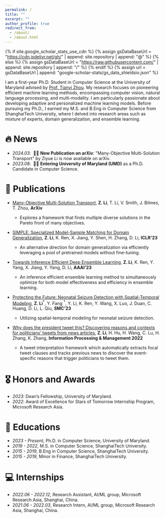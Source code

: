 ```yaml
---
permalink: /
title: ""
excerpt: ""
author_profile: true
redirect_from: 
  - /about/
  - /about.html
---
```


{% if site.google_scholar_stats_use_cdn %}
{% assign gsDataBaseUrl = "https://cdn.jsdelivr.net/gh/" | append: site.repository | append: "@" %}
{% else %}
{% assign gsDataBaseUrl = "https://raw.githubusercontent.com/" | append: site.repository | append: "/" %}
{% endif %}
{% assign url = gsDataBaseUrl | append: "google-scholar-stats/gs_data_shieldsio.json" %}

<span class='anchor' id='about-me'></span>

I am a first-year Ph.D. Student in Computer Science at the University of Maryland advised by [Prof. Tianyi Zhou](https://tianyizhou.github.io/cv/). My research focuses on pioneering efficient machine learning methods, encompassing computer vision, natural language processing, and multi-modality. I am particularly passionate about developing adaptive and personalized machine learning models. Before pursuing my Ph.D., I earned my M.S. and B.Eng in Computer Science from ShanghaiTech University, where I delved into research areas such as mixture of experts, domain generalization, and ensemble learning. 


# 🔥 News
- *2024.03*: &nbsp;🎉🎉 **New Publication on arXiv**: "Many-Objective Multi-Solution Transport" by Ziyue Li is now available on arXiv.
- *2023.08*: &nbsp;🎉🎉 **Entering University of Maryland (UMD)** as a Ph.D. Candidate in Computer Science.

# 📝 Publications 

- [Many-Objective Multi-Solution Transport](https://arxiv.org/abs/2403.04099), **Z. Li**, T. Li, V. Smith, J. Bilmes, T. Zhou, **ArXiv**
  - Explores a framework that finds multiple diverse solutions in the Pareto front of many objectives.

- [SIMPLE: Specialized Model-Sample Matching for Domain Generalization](https://seqml.github.io/simple/), **Z. Li**, K. Ren, X. Jiang, Y. Shen, H. Zhang, D. Li, **ICLR'23**
  - An alternative direction for domain generalization via efficiently leveraging a pool of pretrained models without fine-tuning.

- [Towards Inference Efficient Deep Ensemble Learning](https://seqml.github.io/irene/), **Z. Li**, K. Ren, Y. Yang, X. Jiang, Y. Yang, D. Li, **AAAI'23**
  - An inference efficient ensemble learning method to simultaneously optimize for both model effectiveness and efficiency in ensemble learning.
 
- [Protecting the Future: Neonatal Seizure Detection with Spatial-Temporal Modeling](https://seqml.github.io/statenet/), **Z. Li**$^\dagger$, Y. Fang $^\dagger$, Y. Li, K. Ren, Y. Wang, X. Luo, J. Duan, C. Huang, D. Li, L. Qiu, **SMC'23**
  - Utilizing spatial-temporal modeling for neonatal seizure detection.

- [Why does the president tweet this? Discovering reasons and contexts for politicians’ tweets from news articles](https://www.sciencedirect.com/science/article/pii/S0306457322000218), **Z. Li**, H. Hu, H. Wang, C. Lu, H. Zhang, K. Zhang, **Information Processing & Management 2022**
  - A tweet interpretation framework which automatically extracts focal tweet clauses and tracks previous news to discover the event-specific reasons that trigger politicians to tweet them.


# 🎖 Honors and Awards
- *2023*: Dean’s Fellowship, University of Maryland.
- *2022*: Award of Excellence for Stars of Tomorrow Internship Program, Microsoft Research Asia.

# 📖 Educations
- *2023 - Present*, Ph.D. in Computer Science, University of Maryland.
- *2019 - 2022*, M.S. in Computer Science, ShanghaiTech University.
- *2015 - 2019*, B.Eng in Computer Science, ShanghaiTech University.
- *2015 - 2019*, Minor in Finance, ShanghaiTech University.

# 💻 Internships
- *2022.06 - 2022.12*, Research Assistant, AI/ML group, Microsoft Research Asia, Shanghai, China.
- *2021.06 - 2022.03*, Research Intern, AI/ML group, Microsoft Research Asia, Shanghai, China.
